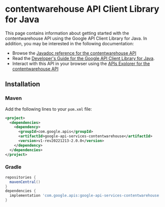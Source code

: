 # contentwarehouse API Client Library for Java



This page contains information about getting started with the contentwarehouse API
using the Google API Client Library for Java. In addition, you may be interested
in the following documentation:

* Browse the [Javadoc reference for the contentwarehouse API][javadoc]
* Read the [Developer's Guide for the Google API Client Library for Java][google-api-client].
* Interact with this API in your browser using the [APIs Explorer for the contentwarehouse API][api-explorer]

## Installation

### Maven

Add the following lines to your `pom.xml` file:

```xml
<project>
  <dependencies>
    <dependency>
      <groupId>com.google.apis</groupId>
      <artifactId>google-api-services-contentwarehouse</artifactId>
      <version>v1-rev20221213-2.0.0</version>
    </dependency>
  </dependencies>
</project>
```

### Gradle

```gradle
repositories {
  mavenCentral()
}
dependencies {
  implementation 'com.google.apis:google-api-services-contentwarehouse:v1-rev20221213-2.0.0'
}
```

[javadoc]: https://googleapis.dev/java/google-api-services-contentwarehouse/latest/index.html
[google-api-client]: https://github.com/googleapis/google-api-java-client/
[api-explorer]: https://developers.google.com/apis-explorer/#p/contentwarehouse/v1/
